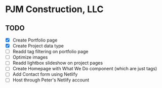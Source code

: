 # PJM Construction, LLC

## TODO

* [x] Create Portfolio page
* [x] Create Project data type
* [ ] Readd tag filtering on portfolio page
* [ ] Optimize images
* [ ] Readd lightbox slideshow on project pages
* [ ] Create Homepage with What We Do component (which are just tags)
* [ ] Add Contact form using Netlify
* [ ] Host through Peter's Netlify account
